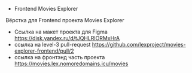 * Frontend Movies Explorer

Вёрстка для Frontend проекта Movies Explorer

* Сcылка на  макет проекта для Figma
https://disk.yandex.ru/d/tJQHLRlORMxHrA
* ссылка на level-3 pull-request
https://github.com/lexproject/movies-explorer-frontend/pull/2
* ссылка на фронтэнд часть проекта 
 https://movies.lex.nomoredomains.icu/movies
 
 
